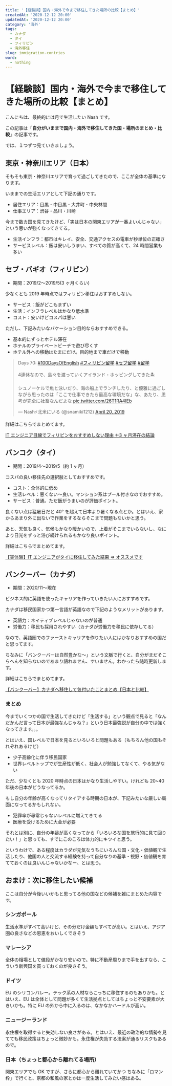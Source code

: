 ```yaml
---
title: '【経験談】国内・海外で今まで移住してきた場所の比較【まとめ】'
createdAt: '2020-12-12 20:00'
updatedAt: '2020-12-12 20:00'
category: '海外'
tags:
  - カナダ
  - タイ
  - フィリピン
  - 海外移住
slug: immigration-contries
word:
  - nothing
---
```


# 【経験談】国内・海外で今まで移住してきた場所の比較【まとめ】

こんにちは、最終的には月で生活したい Nash です。

この記事は「**自分がいままで国内・海外で移住してきた国・場所のまとめ・比較**」の記事です。

では、１つずつ見ていきましょう。

## 東京・神奈川エリア（日本）

そもそも東京・神奈川エリアで育って過ごしてきたので、ここが全体の基準になります。

いままでの生活エリアとして下記の通りです。

- 居住エリア：目黒・中目黒・大井町・中央林間
- 仕事エリア：渋谷・品川・川崎

今まで数カ国を見てきたけど、「実は日本の関東エリアが一番よいんじゃない」という思いが強くなってきてる。

- 生活インフラ：都市はキレイ、安全、交通アクセスの電車が秒単位の正確さ
- サービスレベル：飯は安いしうまい、すべての質が高くて、24 時間営業も多い

## セブ・バギオ（フィリピン）

- 期間：2019/2〜2019/5(3 ヶ月くらい)

少なくとも 2019 年時点ではフィリピン移住はおすすめしない。

- サービス：飯がどこもまずい
- 生活：インフラレベルはかなり低水準
- コスト：安いけどコスパは悪い

ただし、下記みたいなバケーション目的ならおすすめできる。

- 基本的にずっとホテル滞在
- ホテルのプライベートビーチで遊び尽くす
- ホテル外への移動はたまにだけ。目的地まで車だけで移動

<!-- Twitter -->
<blockquote class="twitter-tweet"><p lang="ja" dir="ltr">Days 70: <a href="https://twitter.com/hashtag/100DaysOfEnglish?src=hash&amp;ref_src=twsrc%5Etfw">#100DaysOfEnglish</a> <a href="https://twitter.com/hashtag/%E3%83%95%E3%82%A3%E3%83%AA%E3%83%94%E3%83%B3%E7%95%99%E5%AD%A6?src=hash&amp;ref_src=twsrc%5Etfw">#フィリピン留学</a> <a href="https://twitter.com/hashtag/%E3%82%BB%E3%83%96%E7%95%99%E5%AD%A6?src=hash&amp;ref_src=twsrc%5Etfw">#セブ留学</a> <a href="https://twitter.com/hashtag/%E7%95%99%E5%AD%A6?src=hash&amp;ref_src=twsrc%5Etfw">#留学</a><br><br>4連休なので、島々を渡っていくアイランド・ホッピングしてきた🏝<br><br>シュノーケルで魚と泳いだり、海の船上でランチしたり、と優雅に過ごしながら思ったのは「ここで仕事できたら最高な環境だな」な、あたり、思考が完全に社畜なんだよな <a href="https://t.co/26T1RA4IEb">pic.twitter.com/26T1RA4IEb</a></p>&mdash; Nash⚡️北米にいる (@snamiki1212) <a href="https://twitter.com/snamiki1212/status/1119637676875870208?ref_src=twsrc%5Etfw">April 20, 2019</a></blockquote> <script async src="https://platform.twitter.com/widgets.js" charset="utf-8"></script>
<!--  -->

詳細はこちらでまとめてます。

[IT エンジニア目線でフィリピンをおすすめしない理由 ←3 ヶ月滞在の結論](/not-recommend-philippines)

## バンコク（タイ）

- 期間：2019/4〜2019/5（約 1 ヶ月）

コスパの良い移住先の選択肢としておすすめです。

- コスト：全体的に低め
- 生活レベル：悪くない〜良い。マンション系はプール付きなのでおすすめ。
- サービス：普通。ただ飯がうまいのが評価ポイント。

良くない点は猛暑日だと 40° を超えて日本より暑くなる点とか。とはいえ、家からあまり外に出ないで作業をするならそこまで問題もないかと思う。

あと、天気も良く、気候もかなり暖かいので、上着がそこまでいらないし、なにより日光をずっと浴び続けられるもかなり良いポイント。

詳細はこちらでまとめてます。

[【実体験】IT エンジニアがタイに移住してみた結果 ⇒ オススメです](/recommend-thai-to-live-as-engineer)

## バンクーバー（カナダ）

- 期間：2020/11〜現在

ビジネス的に英語を使ったキャリアを作っていきたい人におすすめです。

カナダは移民国家かつ第一言語が英語なので下記のようなメリットがあります。

- 英語力：ネイティブレベルじゃないのが普通
- 労働力：移民も採用されやすい（カナダが労働力を移民に依存してる）

なので、英語圏でのファーストキャリアを作りたい人にはかなりおすすめの国だと思ってます。

ちなみに「バンクーバーは自然豊かな〜」という文脈で行くと、自分がまだそこらへんを知らないのであまり語れません、すいません。わかったら随時更新します。

詳細はこちらでまとめてます。

[【バンクーバー】カナダへ移住して気付いたことまとめ【日本と比較】](/vancouver-vs-japan)

### まとめ

今までいくつかの国で生活してきたけど「生活する」という観点で見ると「なんだかんだ言って日本が最強なんじゃね？」という日本最強説が自分の中では強くなってきます。。。

とはいえ、国レベルで日本を見るといろいろと問題もある（もちろん他の国もそれぞれあるけど）

- 少子高齢化に伴う移民国家
- 世界レベルトップでが生産性が低く、社会人が勉強してなくて、やる気がない

ただ、少なくとも 2020 年時点の日本はかなり生活しやすい。けれども 20~40 年後の日本がどうなってるか。

もし自分の年齢が高くなってリタイアする時期の日本が、下記みたいな厳しい局面になってるかもしれない。

- 犯罪率が尋常じゃないレベルに増えてきてる
- 医療を受けるために大金が必要

それとは別に、自分の年齢が高くなってから「いろいろな国を旅行的に見て回りたい！」と思っても、すでにこのころは体力的にキツイと思う。

というわけで、ある程度はカラダが元気なうちにいろんな国・文化・価値観で生活したり、他国の人と交流する経験を持って自分なりの基準・視野・価値観を育てておくのは良いんじゃないかなー、とは思う。

## おまけ：次に移住したい候補

ここは自分が今後いいかもと思ってる他の国などの候補を雑にまとめた内容です。

### シンガポール

生活水準がすべて高いけど、その分だけ金額もすべてが高い。とはいえ、アジア圏の良さなどの恩恵をおいしくできそう

### マレーシア

全体の相場として値段がかなり安いので。特に不動産周りまで手を出すなら、こういう新興国を買っておくのが良さそう。

### ドイツ

EU のシリコンバレー。テック系の人材ならこっちに移住するのもありかも。とはいえ、EU は全体として問題が多くて生活拠点としてはちょっと不安要素が大きいかも。特に EU の外から中に入るのは、なかなかハードルが高い。

### ニュージーランド

永住権を取得すると失効しない良さがある。とはいえ、最近の政治的な情勢を見てても移民政策はちょっと微妙かも。永住権が失効する法案が通るリスクもあるので。

### 日本（ちょっと都心から離れてる場所）

関東エリアでも OK ですが、さらに都心から離れていてかつ
ちなみに「ロマン枠」で行くと、京都の和風の家とかは一度生活してみたい感はある。
